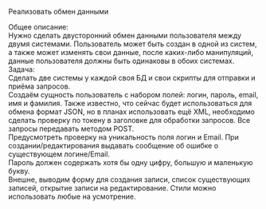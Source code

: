 Реализовать обмен данными  

Общее описание:  
Нужно сделать двусторонний обмен данными пользователя между двумя системами. Пользователь может быть создан в одной из систем, а также может изменять свои данные, после каких-либо манипуляций, данные пользователя должны быть одинаковы в обоих системах.  
Задача:  
Сделать две системы у каждой своя БД и свои скрипты для отправки и приёма запросов.  
Создаём сущность пользователь с набором полей: логин, пароль, email, имя и фамилия. Также известно, что сейчас будет использоваться для обмена формат JSON, но в планах использовать ещё XML, необходимо сделать проверку по токену в заголовке для обработки запросов. Все запросы передавать методом POST.   
Предусмотреть проверку на уникальность поля логин и Email. При создании/редактирования выдавать сообщение об ошибке о существующем логине/Email.  
Пароль должен содержать хотя бы одну цифру, большую и маленькую букву.  
Внешне, выводим форму для создания записи, список существующих записей, открытие записи на редактирование. Стили можно использовать любые на усмотрение.  

